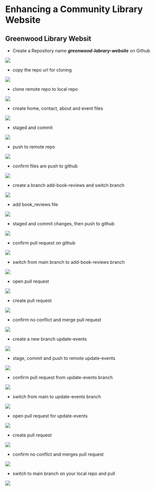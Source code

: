 # Enhancing a Community Library Website

## Greenwood Library Websit

- Create a Repository name ***greenwood-labrary-website*** on Github

![](img/1.%20create%20a%20remote%20repository.PNG)

- copy the repo url for cloning

![](img/2.%20copy%20repo%20url.PNG)

- clone remote repo to local repo 

![](img/3.%20clone%20to%20local%20repo.PNG)

- create home, contact, about and event files

![](img/4.%20create%20files.PNG)

- staged and commit 

![](img/5.%20stage%20and%20commit%20pages.PNG)

- push to remote repo

![](img/6.%20push%20pages%20to%20main%20remote%20repo.PNG)

- confirm files are push to github

![](img/7.%20push%20to%20github.PNG)

- create a branch add-book-reviews and switch branch

![](img/8.%20create%20a%20branch%20and%20switch.PNG)

- add book_reviews file

![](img/10.%20book%20reviews%20page.PNG)

- staged and commit changes, then push to github

![](img/11.%20commit%20book%20reviews.PNG)

- confirm pull request on github

![](img/12.%20compare%20and%20pull%20request.PNG)

- switch from main branch to add-book-reviews branch

![](img/13.%20switch%20from%20main%20to%20add-book-reviews.PNG)

- open pull request

![](img/14.%20open%20pull%20request.PNG)

- create pull request

![](img/15.%20create%20pull%20request.PNG)

- confirm no conflict and merge pull request

![](img/16.%20merge%20pull%20request.PNG)

- create a new branch update-events

![](img/17.%20create%20update-event%20branch.PNG)

- stage, commit and push to remote update-events

![](img/18.%20push%20updated%20event%20to%20remote%20repo.PNG)

- confirm pull request from update-events branch

![](img/19.%20comare%20and%20pull%20request%20for%20update%20and%20event.PNG)

- switch from main to update-events branch

![](img/20.%20switch%20form%20main%20to%20update-events.PNG)

- open pull request for update-events

![](img/21.%20open%20pull%20request.PNG)

- create pull request

![](img/22.%20create%20pull%20request.PNG)

- confirm no conflict and merges pull request

![](img/23.%20merge%20pull%20request.PNG)

- switch to main branch on your local repo and pull

![](img/24.%20switch%20to%20main%20and%20pull.PNG)